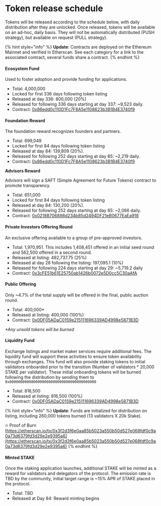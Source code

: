 # Token release schedule

Tokens will be released according to the schedule below, with daily distribution after they are unlocked. Once released, tokens will be available on an ad-hoc, daily basis. They will not be automatically distributed \(PUSH strategy\), but available on request \(PULL strategy\).

{% hint style="info" %}
**Update**: Contracts are deployed on the Ethereum Mainnet and verified in Etherscan. See each category for a link to the associated contract, several funds share a contract.
{% endhint %}

#### Ecosystem Fund

Used to foster adoption and provide funding for applications.

* Total: 4,000,000
* Locked for first 336 days following token listing
* Released at day 336: 800,000 \(20%\)
* Released for following 336 days starting at day 337: ~9,523 daily.
* Contract: [0x86edd0c110D1Fc7F8A5e1108623b3B1B4E3740f9](https://etherscan.io/address/0x86edd0c110d1fc7f8a5e1108623b3b1b4e3740f9)

#### Foundation Reward

The foundation reward recognizes founders and partners.

* Total: 699,049
* Locked for first 84 days following token listing
* Released at day 84: 139,809 \(20%\). 
* Released for following 252 days starting at day 85: ~2,219 daily.
* Contract: [0x86edd0c110D1Fc7F8A5e1108623b3B1B4E3740f9](https://etherscan.io/address/0x86edd0c110d1fc7f8a5e1108623b3b1b4e3740f9)

**Advisors Reward**

Advisors will sign a SAFT \(Simple Agreement for Future Tokens\) contract to promote transparency.

* Total: 651,000
* Locked for first 84 days following token listing
* Released at day 84: 130,200 \(20%\). 
* Released for following 252 days starting at day 85: ~2,066 daily.
* Contract: [0x0218B706898d234b85d2494DF21eB0677EaEa918](https://etherscan.io/address/0x0218B706898d234b85d2494DF21eB0677EaEa918)

#### Private Investors Offering Round

An exclusive offering available to a group of pre-approved investors.

* Total: 1,970,951. This includes 1,408,451 offered in an initial seed round and 562,500 offered in a second round.
* Released at listing: 492,737.75 \(25%\)
* Released at day 28 following the listing: 197,095.1 \(10%\)
* Released for following 224 days starting at day 29: ~5,719.2 daily
* Contract: [0x3cFE51b61E25750ab1426b0072e5D0cc5C30aAfA](https://etherscan.io/address/0x3cFE51b61E25750ab1426b0072e5D0cc5C30aAfA)

#### Public Offering

Only ~4.7% of the total supply will be offered in the final, public auction round.

* Total: 400,000\*
* Released at listing: 400,000 \(100%\)
* Contract: [0x0DF05ADaC0159e215111696339AD4998e5871B3D](https://etherscan.io/address/0x0df05adac0159e215111696339ad4998e5871b3d)

_\*Any unsold tokens will be burned_

#### Liquidity Fund

Exchange listings and market maker services require additional fees. The liquidity fund will support these activities to ensure token availability through exchanges. This fund will also provide staking tokens to initial validators onboarded prior to the transition \(Number of validators \* 20,000 STAKE per validator\). These initial onboarding tokens will be burned following the distribution by sending them to `0x0000000000000000000000000000000000000000`

* Total: 816,500
* Released at listing: 816,500 \(100%\)
* Contract: [0x0DF05ADaC0159e215111696339AD4998e5871B3D](https://etherscan.io/address/0x0df05adac0159e215111696339ad4998e5871b3d)

{% hint style="info" %}
**Update**: Funds are initialized for distribution on listing, including 260,000 tokens burned \(13 validators X 20k Stake\).  

🔥 Proof of Burn   
[https://etherscan.io/tx/0x3f2d3f6e0aa85b5023a550b50d527e068fdf0c9a0a73d6379fd3d29e2e9395a6](https://etherscan.io/tx/0x3f2d3f6e0aa85b5023a550b50d527e068fdf0c9a0a73d6379fd3d29e2e9395a6)
{% endhint %}

#### Minted STAKE

Once the staking application launches, additional STAKE will be minted as a reward for validators and delegators of the protocol. The emission rate is TBD by the community, initial target range is ~15% APR of STAKE placed in the protocol.

* Total: TBD
* Released at Day 84: Reward minting begins

